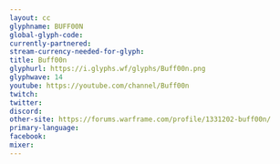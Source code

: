 ```yaml
---
layout: cc
glyphname: BUFF00N
global-glyph-code: 
currently-partnered: 
stream-currency-needed-for-glyph: 
title: Buff00n
glyphurl: https://i.glyphs.wf/glyphs/Buff00n.png
glyphwave: 14
youtube: https://youtube.com/channel/Buff00n
twitch: 
twitter: 
discord: 
other-site: https://forums.warframe.com/profile/1331202-buff00n/
primary-language: 
facebook: 
mixer: 
---
```


